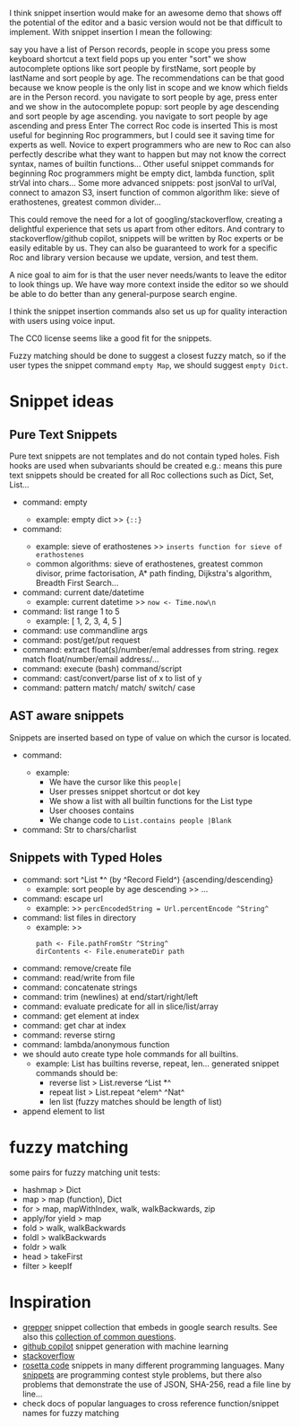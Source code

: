I think snippet insertion would make for an awesome demo that shows off the potential of the editor and a basic version would not be that difficult to implement.
With snippet insertion I mean the following:

say you have a list of Person records, people in scope
you press some keyboard shortcut
a text field pops up
you enter "sort"
we show autocomplete options like sort people by firstName, sort people by lastName and sort people by age. The recommendations can be that good because we know people is the only list in scope and we know which fields are in the Person record.
you navigate to sort people by age, press enter and we show in the autocomplete popup: sort people by age descending and sort people by age ascending.
you navigate to sort people by age ascending and press Enter
The correct Roc code is inserted
This is most useful for beginning Roc programmers, but I could see it saving time for experts as well.
Novice to expert programmers who are new to Roc can also perfectly describe what they want to happen but may not know the correct syntax, names of builtin functions...
Other useful snippet commands for beginning Roc programmers might be empty dict, lambda function, split strVal into chars...
Some more advanced snippets: post jsonVal to urlVal, connect to amazon S3, insert function of common algorithm like: sieve of erathostenes, greatest common divider...

This could remove the need for a lot of googling/stackoverflow, creating a delightful experience that sets us apart from other editors.
And contrary to stackoverflow/github copilot, snippets will be written by Roc experts or be easily editable by us. They can also be guaranteed to work for a specific Roc and library version because we update, version, and test them.

A nice goal to aim for is that the user never needs/wants to leave the editor to look things up.
We have way more context inside the editor so we should be able to do better than any general-purpose search engine.

I think the snippet insertion commands also set us up for quality interaction with users using voice input.

The CC0 license seems like a good fit for the snippets.

Fuzzy matching should be done to suggest a closest fuzzy match, so if the user types the snippet command `empty Map`, we should suggest `empty Dict`.

# Snippet ideas

## Pure Text Snippets

Pure text snippets are not templates and do not contain typed holes.
Fish hooks are used when subvariants should be created e.g.: <collection> means this pure text snippets should be created for all Roc collections such as Dict, Set, List...

- command: empty <collection>
    + example: empty dict >> `{::}`
- command: <common algorithm>
    + example: sieve of erathostenes >> `inserts function for sieve of erathostenes`
    + common algorithms: sieve of erathostenes, greatest common divisor, prime factorisation, A* path finding, Dijkstra's algorithm, Breadth First Search...
- command: current date/datetime
    + example: current datetime >> `now <- Time.now\n`
- command: list range 1 to 5
    + example: [ 1, 2, 3, 4, 5 ]
- command: use commandline args
- command: post/get/put request
- command: extract float(s)/number/emal addresses  from string. regex match float/number/email address/...
- command: execute (bash) command/script
- command: cast/convert/parse list of x to list of y
- command: pattern match/ match/ switch/ case

## AST aware snippets

Snippets are inserted based on type of value on which the cursor is located.

- command: <all builtins for current type>
    + example:
        * We have the cursor like this `people|`
        * User presses snippet shortcut or dot key
        * We show  a list with all builtin functions for the List type
        * User chooses contains
        * We change code to `List.contains people |Blank`
- command: Str to chars/charlist


## Snippets with Typed Holes

- command: sort ^List *^ (by ^Record Field^) {ascending/descending}
    + example: sort people by age descending >> ...
- command: escape url
    + example: >> `percEncodedString = Url.percentEncode ^String^`
- command: list files in directory
    + example: >>
        ```
        path <- File.pathFromStr ^String^
        dirContents <- File.enumerateDir path
        ```
- command: remove/create file
- command: read/write from file
- command: concatenate strings
- command: trim (newlines) at end/start/right/left
- command: evaluate predicate for all in slice/list/array
- command: get element at index
- command: get char at index
- command: reverse stirng
- command: lambda/anonymous function
- we should auto create type hole commands for all builtins.
    + example: List has builtins reverse, repeat, len... generated snippet commands should be:
        * reverse list > List.reverse ^List *^
        * repeat list > List.repeat ^elem^ ^Nat^
        * len list (fuzzy matches should be length of list)
- append element to list

# fuzzy matching

 some pairs for fuzzy matching unit tests:
 - hashmap > Dict
 - map > map (function), Dict
 - for > map, mapWithIndex, walk, walkBackwards, zip
 - apply/for yield > map
 - fold > walk, walkBackwards
 - foldl > walkBackwards
 - foldr > walk
 - head > takeFirst
 - filter > keepIf

# Inspiration

- [grepper](https://www.codegrepper.com/) snippet collection that embeds in google search results. See also this [collection of common questions](https://www.codegrepper.com/code-examples/rust).
- [github copilot](https://copilot.github.com/) snippet generation with machine learning
- [stackoverflow](https://stackoverflow.com)
- [rosetta code](http://www.rosettacode.org/wiki/Rosetta_Code) snippets in many different programming languages. Many [snippets](https://www.rosettacode.org/wiki/Category:Programming_Tasks) are programming contest style problems, but there also problems that demonstrate the use of JSON, SHA-256, read a file line by line...
- check docs of popular languages to cross reference function/snippet names for fuzzy matching
